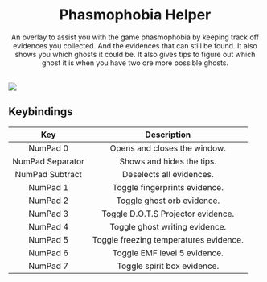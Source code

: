 <h1 align="center">Phasmophobia Helper</h1>

<div align="center">
  An overlay to assist you with the game phasmophobia by keeping track off evidences you collected. And the evidences that can still be found. It also shows you which ghosts it     could be. It also gives tips to figure out which ghost it is when you have two ore more possible ghosts.
</div>

<br/>

<img src = "https://i.imgur.com/S0tbHVP.png"> </img>

## Keybindings
Key               | Description
:----------------:|:-----------------------------: 
NumPad 0          |  Opens and closes the window. 
NumPad Separator  |  Shows and hides the tips.
NumPad Subtract   |  Deselects all evidences.
NumPad 1          |  Toggle fingerprints evidence.
NumPad 2          |  Toggle ghost orb evidence.
NumPad 3          |  Toggle D.O.T.S Projector evidence.
NumPad 4          |  Toggle ghost writing evidence.
NumPad 5          |  Toggle freezing temperatures evidence.
NumPad 6          |  Toggle EMF level 5 evidence.
NumPad 7          |  Toggle spirit box evidence.

